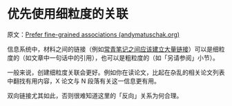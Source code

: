 # 优先使用细粒度的关联

原文：[Prefer fine-grained associations (andymatuschak.org)](https://notes.andymatuschak.org/z68tVM68dEAuH4acs7HY6K76tTVzBdoBGKMZB)

信息系统中，材料之间的链接（例如[常青笔记之间应该建立大量链接](https://notes.andymatuschak.org/z2HUE4ABbQjUNjrNemvkTCsLa1LPDRuwh1tXC)）可以是细粒度的（如文章中一句话中的引用），也可以是粗粒度的（如「另请参阅」小节）。

一般来说，创建细粒度关联会更好。例如你在读论文，比起在杂乱的相关论文列表中翻找有用内容，X 论文与 N 段落有关这一信息更有用。

双向链接尤其如此，否则很难知道这里的「反向」关系为何合理。